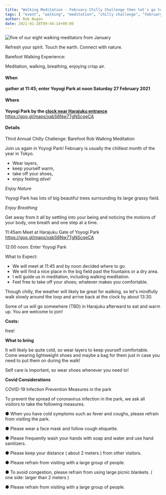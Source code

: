 ```yaml
---
title: "Walking Meditation - February Chilly Challenge then let's go to a cafe!"
tags: [ "event", "walking", "meditation", "chilly challenge", "february", "full moon" ]
author: Rob Nugen
date: 2021-01-28T09:44:14+09:00
---
```


<img
src="//b.robnugen.com/journal/2021/2021_jan_23_walking_meditation/2021_jan_23_walking_meditation_barefoot_adrien_rob_ayako_max_jon_honorary.jpg"
alt="five of our eight walking meditators from January"
class="title" />

Refresh your spirit. Touch the earth. Connect with nature.

Barefoot Walking Experience:

Meditation, walking, breathing, enjoying crisp air.

#### When

**gather at 11:45; enter Yoyogi Park at noon Saturday 27 February 2021**

#### Where

**Yoyogi Park by the [clock near Harajuku entrance](https://goo.gl/maps/xabS6Nw7TgNScqeCA)**  https://goo.gl/maps/xabS6Nw7TgNScqeCA

#### Details

Third Annual Chilly Challenge: Barefoot Rob Walking Meditation

Join us again in Yoyogi Park!  February is usually the chilliest month
of the year in Tokyo.

* Wear layers,
* keep yourself warm,
* take off your shoes,
* enjoy feeling *alive*!

*Enjoy Nature*

Yoyogi Park has lots of big beautiful trees surrounding its large grassy field.

*Enjoy Breathing*

Get away from it all by settling into your being and noticing the
motions of your body, one breath and one step at a time.

11:45am Meet at Harajuku Gate of Yoyogi Park  https://goo.gl/maps/xabS6Nw7TgNScqeCA

12:00 noon: Enter Yoyogi Park

What to Expect:

* We will meet at 11:45 and by noon decided where to go.
* We will find a nice place in the big field past the fountains or a dry area.
* I will guide us in meditation, including walking meditation.
* Feel free to take off your shoes; whatever makes you comfortable.

Though chilly, the weather will likely be great for walking, so let's
mindfully walk slowly around the loop and arrive back at the clock by
about 13:30.

Some of us will go somewhere (TBD) in Harajuku afterward to eat and
warm up.  You are welcome to join!

**Costs:**

free!

**What to bring**

It will likely be quite cold, so wear layers to keep yourself
comfortable.  Come wearing lightweight shoes and maybe a bag for them
just in case you need to put them on during the walk!

Self care is important, so wear shoes whenever you need to!

**Covid Considerations**

COVID-19 Infection Prevention Measures in the park

To prevent the spread of coronavirus infection in the park, we ask all visitors to take the following measures.

● When you have cold symptoms such as fever and coughs, please refrain from visiting the park.

● Please wear a face mask and follow cough etiquette.

● Please frequently wash your hands with soap and water and use hand sanitizers.

● Please keep your distance ( about 2 meters ) from other visitors.

● Please refrain from visiting with a large group of people.

● To avoid congestion, please refrain from using large picnic blankets. ( one side: larger than 2 meters )

● Please refrain from visiting with a large group of people.
